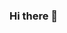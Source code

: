 ### Hi there 👋

<!--
**Destroyer7s/Destroyer7s** is a ✨ _special_ ✨ repository because its `README.md` (this file) appears on your GitHub profile.

Here are some ideas to get you started:

- 🔭 I’m currently working on ...
- 🌱 I’m currently learning ...
- 👯 I’m looking to collaborate on ...
- 🤔 I’m looking for help with ...
- 💬 Ask me about ...
- 📫 How to reach me: ...
- 😄 Pronouns: ...
- ⚡ Fun fact: ...
![visitor badge](https://visitor-badge.glitch.me/badge?page_id=Destroyer7s.visitor-badge&left_color=red&right_color=green) 
![visitors](https://visitor-badge.glitch.me/badge?page_id=Destroyer7s)
